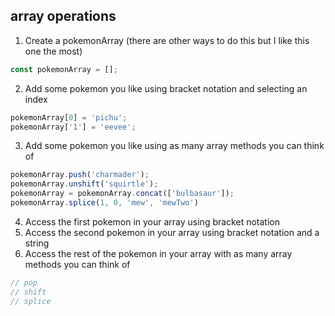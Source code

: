 ## array operations

1) Create a pokemonArray (there are other ways to do this but I like this one the most)

```js
const pokemonArray = [];
```

2) Add some pokemon you like using bracket notation and selecting an index

```js
pokemonArray[0] = 'pichu';
pokemonArray['1'] = 'eevee';
```

3) Add some pokemon you like using as many array methods you can think of

```js
pokemonArray.push('charmader');
pokemonArray.unshift('squirtle');
pokemonArray = pokemonArray.concat(['bulbasaur']);
pokemonArray.splice(1, 0, 'mew', 'mewTwo')
```

4) Access the first pokemon in your array using bracket notation
5) Access the second pokemon in your array  using bracket notation and a string
6) Access the rest of the pokemon in your array with as many array methods you can think of
```js
// pop
// shift
// splice
```
